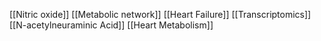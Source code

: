 [[Nitric oxide]]
[[Metabolic network]]
[[Heart Failure]]
[[Transcriptomics]]
[[N-acetylneuraminic Acid]]
[[Heart Metabolism]]
